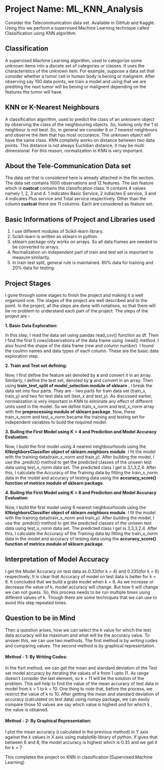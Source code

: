 # Project Name: ML_KNN_Analysis
Consider the Telecommunication data set. Available in GitHub and Kaggle. Using this we perform a supervised Machine Learning technique called Classification using KNN algorithm.

## Classification
A supervised Machine Learning algorithm, used to categorize some unknown items into a discete set of categories or classes. It uses the characteristics of the unknown item. For example, suppose a data set that consider whether a tumor cell in human body is bening or malignent. After observing say 100 data points, we train a model and using that we are prediting the next tumor will be bening or malignent depending on the features the tumor will have.

## KNN or K-Nearest Neighbours
A classification algorithm, used to predict the class of an unknowm object by observing the class of the neighbouring objects. So, looking only the 1 st neighbour is not best. So, in general we consider 6 or 7 nearest neighbours and observe the item that has most occurance. The unknown object will have the same class. KNN completly works on distance between two data points. This distance is not always Euclidian distance, it may be multi dimensional. For this reason, normalization in KNN is very important.

## About the Tele-Communication Data set
The data set that is considered here is already attached in the file section. The data set contains 1000 observations and 12 features. The last feature which is **custcat** contains the classification class. It contains 4 values namely 1, 2, 3 and 4. 1 indicates Basic Service, 2 indiactes E service, 3 and 4 indicates Plus service and Total service respectively. Other than the column **custcat** there are 11 columns. Each are considered as feature set.

## Basic Informations of Project and Libraries used
  1. I use different modules of Scikit-learn library.
  2. Scikit-learn is written as sklearn in python.
  3. sklearn package only works on arrays. So all data frames are needed to be converted to arrays.
  4. Normalization on independent part of train and test set is important to measure similarity.
  5. In train test split, general rule is maintained. 80% data for training and 20% data for testing.

## Project Stages
I gone through some stages to finish the project and making it a well organized one. The stages of the project are well described and to the point. In the project, all the steps are done with notations, so that there will be no problem to understand each part of the project. The steps of the projevt are -

**1. Basic Data Exploration:**

In this step, I read the data set using pandas read_csv() function as df. Then I find the first 5 rows/observations of the data frame using .head() method. I also found the shape of the data frame (row and column number). I found the coulmn names and data types of each column. These are the basic data exploration step.

**2. Train and Test set defining:**

Now, I first define the feature set denoted by **x** and convert it in an array. Similarly, I define the test set, denoted by **y** and convert in an array. Then using **train_test_split of model_selection module of sklearn** , I break the data set into four parts. They are - two parts for train data set (train_x, train_y) and two for test data set (test_x and test_y). As discussed earlier, normalization is very important in KNN to eliminate any effect of different units used in the model. So we define train_x_norm and test_x_norm array with the **preprocessing module of sklearn package**. Now, these train_x_norm and test_x_norm became the training and testing set for independent variables to build the required model.

**3. Builing the First Model using K = 4 and Prediction and Model Accuracy Evaluation:**

Now, I build the first model using 4 nearest neighbourhoods using the **KNeighborsClassifier object of sklearn.neighbors module**. I fit the model with the training data(train_x_norm and train_y). After building the model, I use the .predict() method to get the predicted classes of the unseen test data using test_x_norm data set. The predicted class I get is 3,1,3,2,4. After this, I calculate the Accuracy of the Training data by fitting the train_x_norm data in the model and accuracy of testing data using the **accuracy_score() function of metrics module of sklearn package**. 

**4. Builing the First Model using K = 6 and Prediction and Model Accuracy Evaluation:**

Now, I build the first model using 6 nearest neighbourhoods using the **KNeighborsClassifier object of sklearn.neighbors module**. I fit the model with the training data(train_x_norm and train_y). After building the model, I use the .predict() method to get the predicted classes of the unseen test data using test_x_norm data set. The predicted class I get is 3,3,3,2,4. After this, I calculate the Accuracy of the Training data by fitting the train_x_norm data in the model and accuracy of testing data using the **accuracy_score() function of metrics module of sklearn package**. 


## Interpretation of Model Accuracy

I get the Model Accuracy on test data as 0.33(for k = 4) and 0.335(for k = 6) respectively. It is clear that Accuracy of model on test data is better for k = 6. It concluded that we build a grate model when k = 6. As we increase or decrease the value of k, model accuracy will change. But how it will change we can not guess. So, this process needs to be run multiple times using different values of k. Though there are some techniques that we can use to avoid this step repeated times.

## Question to be in Mind

Then a question arises, how we can select the k value for which the test data accuracy will be maximum and what will be the accuracy value. To answer this, we can use two mwthods. The first method is by writing codes and comparing values. The second method is by graphical representation. 

#### **Method - 1: By Writing Codes:**

In the fisrt method, we can get the mean and standard deviation of the Test set model accuracy by iterating the values of k from 1 upto 11. As range doesn't consider the last element, so k = 11 will be the solution of the problem. This will help to find the value of the mean accuracy of test data in model from k = 1 to k = 10. One thing to note that, before the process, we restrict the value of k to 10. After getting the mean and standard deviation of accuracy (calculated on test data) using numpy package, we can easily compare those 10 values are say which value is highest and for which k , the value is obtained.

#### **Method - 2: By Graphical Representation:**

I plot the mean accuracy (i calculated in the previous method) in Y axis against the k values in X axis using matplotlib library of python. If gives that between 6 and 8, the model accuracy is highest which is 0.35 and we get it for k = 7

This completes the project on KNN in classification (Supervised Machine Learning)
